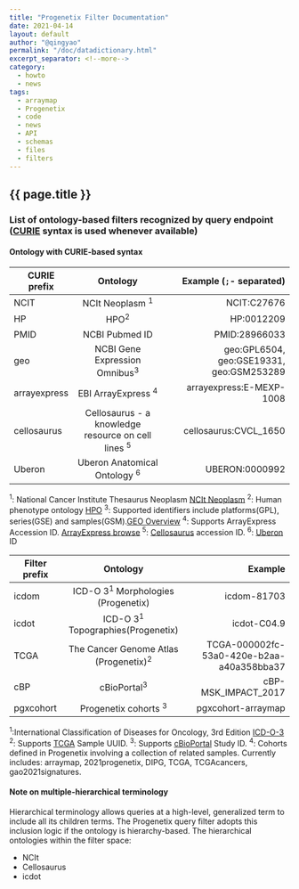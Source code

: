 ```yaml
---
title: "Progenetix Filter Documentation"
date: 2021-04-14
layout: default
author: "@qingyao"
permalink: "/doc/datadictionary.html"
excerpt_separator: <!--more-->
category:
  - howto
  - news
tags:
  - arraymap
  - Progenetix
  - code
  - news
  - API
  - schemas
  - files
  - filters
---
```


## {{ page.title }}


<!--more-->

### List of ontology-based filters recognized by query endpoint ([CURIE](https://www.w3.org/TR/2010/NOTE-curie-20101216/) syntax is used whenever available)

#### Ontology with CURIE-based syntax

| CURIE prefix        |  Ontology          | Example (`;`- separated)  |
| ------------- |:-------------:| -----:|
| NCIT    | NCIt Neoplasm <sup>1</sup> | NCIT:C27676 |
| HP      | HPO<sup>2</sup> | HP:0012209 |
| PMID    | NCBI Pubmed ID | PMID:28966033 |
| geo   | NCBI Gene Expression Omnibus<sup>3</sup> | geo:GPL6504, geo:GSE19331, geo:GSM253289 |
| arrayexpress | EBI ArrayExpress <sup>4</sup> | arrayexpress:E-MEXP-1008 |
| cellosaurus      | Cellosaurus - a knowledge resource on cell lines <sup>5</sup>| cellosaurus:CVCL_1650 |
| Uberon | Uberon Anatomical Ontology <sup>6</sup> |UBERON:0000992|

<sup>1</sup>: National Cancer Institute Thesaurus Neoplasm [NCIt Neoplasm](https://bioportal.bioontology.org/ontologies/NCIT_NEOPLASM)
<sup>2</sup>: Human phenotype ontology [HPO](https://hpo.jax.org)
<sup>3</sup>: Supported identifiers include platforms(GPL), series(GSE) and samples(GSM).[GEO Overview](https://www.ncbi.nlm.nih.gov/geo/info/overview.html)
<sup>4</sup>: Supports ArrayExpress Accession ID. [ArrayExpress browse](https://www.ebi.ac.uk/arrayexpress/browse.html)
<sup>5</sup>: [Cellosaurus](https://web.expasy.org/cellosaurus/) accession ID.
<sup>6</sup>: [Uberon](http://uberon.github.io/about.html) ID

| Filter prefix        |  Ontology          | Example  |
| ------------- |:-------------:| -----:|
| icdom | ICD-O 3<sup>1</sup> Morphologies (Progenetix)| icdom-81703 |
| icdot | ICD-O 3<sup>1</sup> Topographies(Progenetix)| icdot-C04.9 |
| TCGA  | The Cancer Genome Atlas (Progenetix)<sup>2</sup> | TCGA-000002fc-53a0-420e-b2aa-a40a358bba37 |
| cBP      | cBioPortal<sup>3</sup> | cBP-MSK_IMPACT_2017 |
| pgxcohort  | Progenetix cohorts <sup>3</sup>| pgxcohort-arraymap |

<sup>1</sup>:International Classification of Diseases for Oncology, 3rd Edition [ICD-O-3](https://www.who.int/standards/classifications/other-classifications/international-classification-of-diseases-for-oncology)
<sup>2</sup>: Supports [TCGA](https://portal.gdc.cancer.gov) Sample UUID.
<sup>3</sup>: Supports [cBioPortal](https://www.cbioportal.org/datasets) Study ID.
<sup>4</sup>: Cohorts defined in Progenetix involving a collection of related samples. Currently includes: arraymap, 2021progenetix, DIPG, TCGA, TCGAcancers, gao2021signatures.

#### Note on multiple-hierarchical terminology
Hierarchical terminology allows queries at a high-level, generalized term to include all its children terms. The Progenetix query filter adopts this inclusion logic if the ontology is hierarchy-based. The hierarchical ontologies within the filter space:
* NCIt
* Cellosaurus
* icdot
